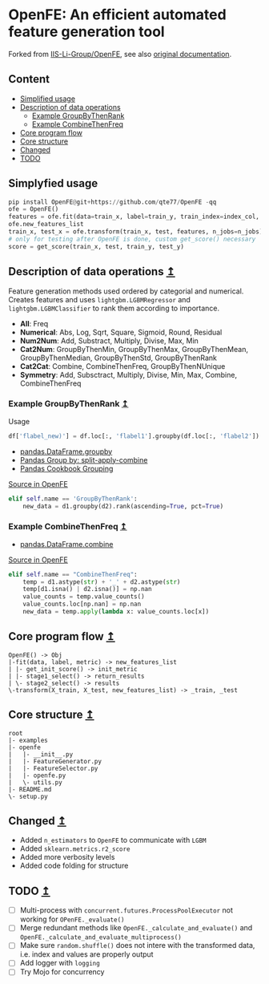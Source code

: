 # OpenFE: An efficient automated feature generation tool

Forked from [IIS-Li-Group/OpenFE](https://github.com/IIIS-Li-Group/OpenFE), see also [original documentation](https://openfe-document.readthedocs.io/en/latest/).

## Content

- [Simplified usage](https://github.com/qte77/OpenFE/tree/master?tab=readme-ov-file#simplyfied-usage)
- [Description of data operations](https://github.com/qte77/OpenFE/tree/master?tab=readme-ov-file#description-of-data-operations)
    - [Example GroupByThenRank](https://github.com/qte77/OpenFE/tree/master?tab=readme-ov-file#example-groupbythenrank)
    - [Example CombineThenFreq](https://github.com/qte77/OpenFE/tree/master?tab=readme-ov-file#example-combinethenfreq)
- [Core program flow](https://github.com/qte77/OpenFE/tree/master?tab=readme-ov-file#core-program-flow)
- [Core structure](https://github.com/qte77/OpenFE/tree/master?tab=readme-ov-file#core-structure)
- [Changed](https://github.com/qte77/OpenFE/tree/master?tab=readme-ov-file#changed)
- [TODO](https://github.com/qte77/OpenFE/tree/master?tab=readme-ov-file#todo)

## Simplyfied usage

```python
pip install OpenFE@git+https://github.com/qte77/OpenFE -qq
ofe = OpenFE()
features = ofe.fit(data=train_x, label=train_y, train_index=index_col, **ofep)
ofe.new_features_list
train_x, test_x = ofe.transform(train_x, test, features, n_jobs=n_jobs)
# only for testing after OpenFE is done, custom get_score() necessary
score = get_score(train_x, test, train_y, test_y)
```

## Description of data operations [↥](#openfe-an-efficient-automated-feature-generation-tool)

Feature generation methods used ordered by categorial and numerical. Creates features and uses `lightgbm.LGBMRegressor` and `lightgbm.LGBMClassifier` to rank them according to importance. 

* **All**: Freq
* **Numerical**: Abs, Log, Sqrt, Square, Sigmoid, Round, Residual
* **Num2Num**: Add, Substract, Multiply, Divise, Max, Min
* **Cat2Num**: GroupByThenMin, GroupByThenMax, GroupByThenMean, GroupByThenMedian, GroupByThenStd, GroupByThenRank
* **Cat2Cat**: Combine, CombineThenFreq, GroupByThenNUnique
* **Symmetry**: Add, Subsctract, Multiply, Divise, Min, Max, Combine, CombineThenFreq

### Example GroupByThenRank [↥](https://github.com/qte77/OpenFE?tab=readme-ov-file#openfe-an-efficient-automated-feature-generation-tool)

Usage

```python
df['flabel_new)'] = df.loc[:, 'flabel1'].groupby(df.loc[:, 'flabel2']).rank(ascending=True, pct=True)
```

- [pandas.DataFrame.groupby](https://pandas.pydata.org/pandas-docs/stable/reference/api/pandas.DataFrame.groupby.html)
- [Pandas Group by: split-apply-combine](https://pandas.pydata.org/pandas-docs/stable/user_guide/groupby.html#groupby)
- [Pandas Cookbook Grouping](https://pandas.pydata.org/pandas-docs/stable/user_guide/cookbook.html#cookbook-grouping)

[Source in OpenFE](https://github.com/qte77/OpenFE/blob/c99c96c544a0f620ffe8781753ca9342355bb0bd/openfe/FeatureGenerator.py#L103)


```python
elif self.name == 'GroupByThenRank':
    new_data = d1.groupby(d2).rank(ascending=True, pct=True)
```

### Example CombineThenFreq [↥](https://github.com/qte77/OpenFE?tab=readme-ov-file#openfe-an-efficient-automated-feature-generation-tool)

- [pandas.DataFrame.combine](https://pandas.pydata.org/pandas-docs/stable/reference/api/pandas.DataFrame.combine.html)

[Source in OpenFE](https://github.com/qte77/OpenFE/blob/c99c96c544a0f620ffe8781753ca9342355bb0bd/openfe/FeatureGenerator.py#L120)


```python
elif self.name == "CombineThenFreq":
    temp = d1.astype(str) + '_' + d2.astype(str)
    temp[d1.isna() | d2.isna()] = np.nan
    value_counts = temp.value_counts()
    value_counts.loc[np.nan] = np.nan
    new_data = temp.apply(lambda x: value_counts.loc[x])
```

## Core program flow [↥](https://github.com/qte77/OpenFE?tab=readme-ov-file#openfe-an-efficient-automated-feature-generation-tool)

```
OpenFE() -> Obj
|-fit(data, label, metric) -> new_features_list
| |- get_init_score() -> init_metric
| |- stage1_select() -> return_results
| \- stage2_select() -> results
\-transform(X_train, X_test, new_features_list) -> _train, _test
```

## Core structure [↥](https://github.com/qte77/OpenFE?tab=readme-ov-file#openfe-an-efficient-automated-feature-generation-tool)

```
root
|- examples
|- openfe
|   |- __init__.py
|   |- FeatureGenerator.py
|   |- FeatureSelector.py
|   |- openfe.py
|   \- utils.py
|- README.md
\- setup.py
```

## Changed [↥](https://github.com/qte77/OpenFE?tab=readme-ov-file#openfe-an-efficient-automated-feature-generation-tool)

* Added `n_estimators` to `OpenFE` to communicate with `LGBM`
* Added `sklearn.metrics.r2_score`
* Added more verbosity levels
* Added code folding for structure

## TODO [↥](https://github.com/qte77/OpenFE?tab=readme-ov-file#openfe-an-efficient-automated-feature-generation-tool)

- [ ] Multi-process with `concurrent.futures.ProcessPoolExecutor` not working for `OPenFE._evaluate()`
- [ ] Merge redundant methods like `OpenFE._calculate_and_evaluate()` and `OpenFE._calculate_and_evaluate_multiprocess()`
- [ ] Make sure `random.shuffle()` does not intere with the transformed data, i.e. index and values are properly output
- [ ] Add logger with `logging`
- [ ] Try Mojo for concurrency
